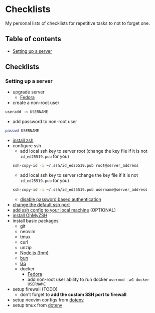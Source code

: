 # Checklists

My personal lists of checklists for repetitive tasks to not to forget one.

## Table of contents

- [Setting up a server](#setting-up-a-server)

## Checklists

### Setting up a server

- upgrade server
  - [Fedora](https://docs.fedoraproject.org/en-US/quick-docs/upgrading-fedora-offline/)
- create a non-root user

```bash
useradd -m USERNAME
```

- add password to non-root user

```bash
passwd USERNAME
```

- [install zsh](https://github.com/ohmyzsh/ohmyzsh/wiki/Installing-ZSH)
- configure ssh
  - add local ssh key to server root (change the key file if it is not `id_ed25519.pub` for you)
  ```bash
  ssh-copy-id -i ~/.ssh/id_ed25519.pub root@server_address
  ```
  - add local ssh key to server (change the key file if it is not `id_ed25519.pub` for you)
  ```bash
  ssh-copy-id -i ~/.ssh/id_ed25519.pub username@server_address
  ```
  - [disable password based authentication](https://linuxhandbook.com/ssh-disable-password-authentication/)
- [change the default ssh port](https://linuxize.com/post/how-to-change-ssh-port-in-linux/)
- [add ssh config to your local machine](https://linuxize.com/post/using-the-ssh-config-file/) (OPTIONAL)
- [install OhMyZSH](https://ohmyz.sh/#install)
- install basic packages
  - git
  - neovim
  - tmux
  - curl
  - unzip
  - [Node.js (fnm)](https://github.com/Schniz/fnm)
  - [bun](https://bun.sh/docs/installation#macos-and-linux)
  - [Go](https://go.dev/doc/install)
  - docker
    - [Fedora](https://developer.fedoraproject.org/tools/docker/docker-installation.html)
    - add non-root user ability to run docker `usermod -aG docker USERNAME`
- setup firewall (TODO)
  - don't forget to **add the custom SSH port to firewall**
- setup neovim configs from [dotenv](https://github.com/aigic8/dotenv)
- setup tmux from [dotenv](https://github.com/aigic8/dotenv)
